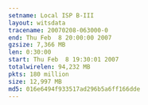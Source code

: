 ```yaml
---
setname: Local ISP B-III
layout: witsdata
tracename: 20070208-063000-0
end: Thu Feb  8 20:00:00 2007
gzsize: 7,366 MB
len: 0:30:00
start: Thu Feb  8 19:30:01 2007
totalwirelen: 94,232 MB
pkts: 180 million
size: 12,997 MB
md5: 016e6494f933517ad296b5a6ff166dde
---
```

